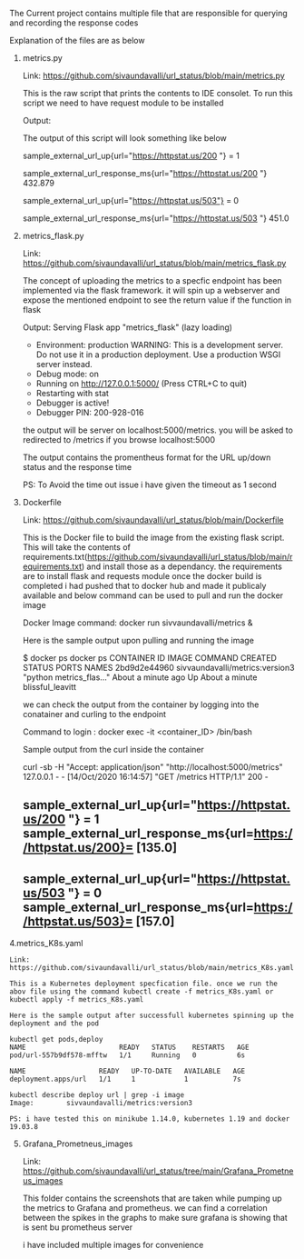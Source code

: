 The Current project contains multiple file that are responsible for querying and recording the response codes

Explanation of the files are as below


1. metrics.py

      Link: https://github.com/sivaundavalli/url_status/blob/main/metrics.py

      This is the raw script that prints the contents to IDE consolet. To run this script we need to have request module to be installed
      
      Output:
      
      The output of this script will look something like below
      
      sample_external_url_up{url="https://httpstat.us/200 "}  = 1
      
      sample_external_url_response_ms{url="https://httpstat.us/200 "}  432.879
      
      sample_external_url_up{url="https://httpstat.us/503"}  = 0
      
      sample_external_url_response_ms{url="https://httpstat.us/503 "}  451.0
      
2. metrics_flask.py

      Link: https://github.com/sivaundavalli/url_status/blob/main/metrics_flask.py
      
      The concept of uploading the metrics to a specfic endpoint has been implemented via the flask framework. it will spin up a webserver and expose the mentioned endpoint to see the return value if the function in flask
      
      Output:
       Serving Flask app "metrics_flask" (lazy loading)
     * Environment: production
       WARNING: This is a development server. Do not use it in a production deployment.
       Use a production WSGI server instead.
     * Debug mode: on
     * Running on http://127.0.0.1:5000/ (Press CTRL+C to quit)
     * Restarting with stat
     * Debugger is active!
     * Debugger PIN: 200-928-016
     
     the output will be server on localhost:5000/metrics.
     you will be asked to redirected to /metrics if you browse localhost:5000
     
     The output contains the promentheus format for the URL up/down status and the response time
     
     PS: To Avoid the time out issue i have given the timeout as 1 second
     
3. Dockerfile

      Link: https://github.com/sivaundavalli/url_status/blob/main/Dockerfile
      
      This is the Docker file to build the image from the existing flask script. This will take the contents of      requirements.txt(https://github.com/sivaundavalli/url_status/blob/main/requirements.txt) and install those as a dependancy. the requirements are to install flask and requests module
      once the docker build is completed i had pushed that to docker hub and made it publicaly available and below command can be used to pull and run the docker image
      
      Docker Image command: docker run sivvaundavalli/metrics &
      
      Here is the sample output upon pulling and running the image
      
      $ docker ps 
   docker ps
   CONTAINER ID        IMAGE                             COMMAND                  CREATED              STATUS              PORTS               NAMES
   2bd9d2e44960        sivvaundavalli/metrics:version3   "python metrics_flas…"   About a minute ago   Up About a minute                       blissful_leavitt

    we can check the output from the container by logging into the conatainer and curling to the endpoint

    Command to login : docker exec -it <container_ID> /bin/bash
    
    Sample output from the curl inside the container
    
    curl -sb -H "Accept: application/json" "http://localhost:5000/metrics"
    127.0.0.1 - - [14/Oct/2020 16:14:57] "GET /metrics HTTP/1.1" 200 -
                                                                  <h2> sample_external_url_up{url="https://httpstat.us/200 "}  =  1 <br>     sample_external_url_response_ms{url=https://httpstat.us/200}= [135.0]</h2><h2> sample_external_url_up{url="https://httpstat.us/503 "}  =  0 <br> sample_external_url_response_ms{url=https://httpstat.us/503}= [157.0]</h2>
                                                                  
4.metrics_K8s.yaml

    Link: https://github.com/sivaundavalli/url_status/blob/main/metrics_K8s.yaml
  
    This is a Kubernetes deployment specfication file. once we run the abov file using the command kubectl create -f metrics_K8s.yaml or kubectl apply -f metrics_K8s.yaml
  
    Here is the sample output after successfull kubernetes spinning up the deployment and the pod
    
    kubectl get pods,deploy
    NAME                       READY   STATUS    RESTARTS   AGE
    pod/url-557b9df578-mfftw   1/1     Running   0          6s

    NAME                  READY   UP-TO-DATE   AVAILABLE   AGE
    deployment.apps/url   1/1     1            1           7s
    
    kubectl describe deploy url | grep -i image
    Image:        sivvaundavalli/metrics:version3

    PS: i have tested this on minikube 1.14.0, kubernetes 1.19 and docker 19.03.8
    
 5. Grafana_Prometneus_images 
 
    Link: https://github.com/sivaundavalli/url_status/tree/main/Grafana_Prometneus_images
    
    This folder contains the screenshots that are taken while pumping up the metrics to Grafana and prometheus. we can find a correlation between the spikes in the graphs to make sure grafana is showing that is sent bu prometheus server
    
    i have included multiple images for convenience
    
    

    





      
      
      
      
